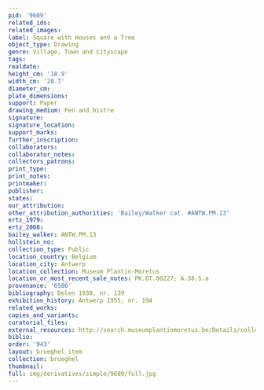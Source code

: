 ```yaml
---
pid: '9609'
related_ids: 
related_images: 
label: Square with Houses and a Tree
object_type: Drawing
genre: Village, Town and Cityscape
tags: 
realdate: 
height_cm: '18.9'
width_cm: '28.7'
diameter_cm: 
plate_dimensions: 
support: Paper
drawing_medium: Pen and bistre
signature: 
signature_location: 
support_marks: 
further_inscription: 
collaborators: 
collaborator_notes: 
collectors_patrons: 
print_type: 
print_notes: 
printmaker: 
publisher: 
states: 
our_attribution: 
other_attribution_authorities: 'Bailey/Walker cat. #ANTW.PM.13'
ertz_1979: 
ertz_2008: 
bailey_walker: ANTW.PM.13
hollstein_no: 
collection_type: Public
location_country: Belgium
location_city: Antwerp
location_collection: Museum Plantin-Moretus
location_or_most_recent_sale_notes: PK.OT.00227; A.38.5.a
provenance: '6586'
bibliography: Delen 1938, nr. 139
exhibition_history: Antwerp 1955, nr. 194
related_works: 
copies_and_variants: 
curatorial_files: 
external_resources: http://search.museumplantinmoretus.be/Details/collect/276958
biblio: 
order: '943'
layout: brueghel_item
collection: brueghel
thumbnail: 
full: img/derivatives/simple/9609/full.jpg
---
```

